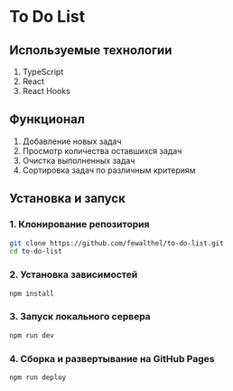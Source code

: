 # To Do List

## Используемые технологии
1. TypeScript
2. React
3. React Hooks

## Функционал
1. Добавление новых задач
2. Просмотр количества оставшихся задач
3. Очистка выполненных задач
4. Сортировка задач по различным критериям

## Установка и запуск
### 1. Клонирование репозитория
```sh
git clone https://github.com/fewalthel/to-do-list.git
cd to-do-list
```

### 2. Установка зависимостей
```sh
npm install
```

### 3. Запуск локального сервера
```sh
npm run dev
```

### 4. Сборка и развертывание на GitHub Pages
```sh
npm run deploy
```
